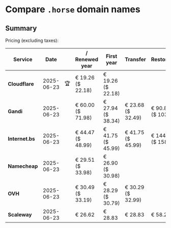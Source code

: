 # Compare `.horse` domain names

## Summary

Pricing (excluding taxes):

| Service | Date |  | / Renewed year | First year | Transfer | Restoration |
|--|--|--|--|--|--|--|
| **Cloudflare** | 2025-06-23 | 🏆 | € 19.26<br>($ 22.18) | € 19.26<br>($ 22.18) |  |  |
| **Gandi** | 2025-06-23 |  | € 60.00<br>($ 71.98) | € 27.94<br>($ 38.34) | € 23.68<br>($ 32.49) | € 90.85<br>($ 103.83) |
| **Internet.bs** | 2025-06-23 |  | € 44.47<br>($ 48.99) | € 41.75<br>($ 45.99) | € 41.75<br>($ 45.99) | € 144.32<br>($ 158.99) |
| **Namecheap** | 2025-06-23 |  | € 29.51<br>($ 33.98) | € 26.90<br>($ 30.98) |  |  |
| **OVH** | 2025-06-23 |  | € 30.49<br>($ 33.19) | € 28.29<br>($ 30.79) | € 30.29<br>($ 32.99) |  |
| **Scaleway** | 2025-06-23 |  | € 26.62 | € 28.83 | € 28.83 | € 58.26 |

